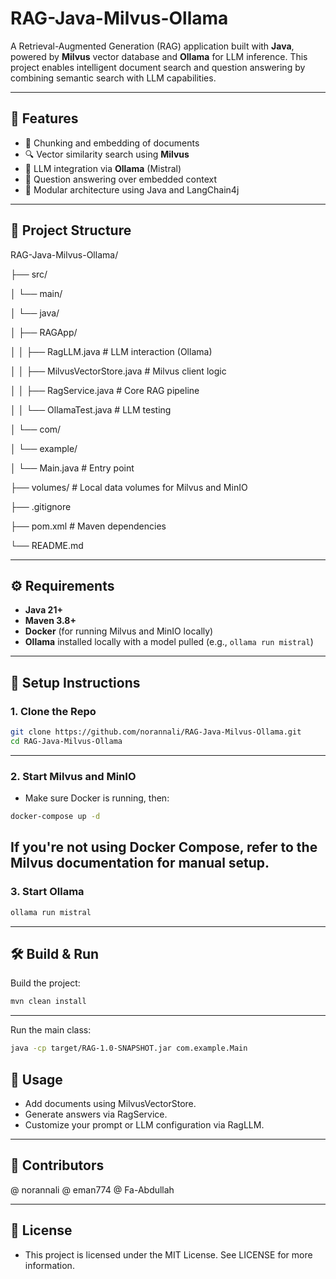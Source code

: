 # RAG-Java-Milvus-Ollama

A Retrieval-Augmented Generation (RAG) application built with **Java**, powered by **Milvus** vector database and **Ollama** for LLM inference. This project enables intelligent document search and question answering by combining semantic search with LLM capabilities.

---

## 🚀 Features

- 📄 Chunking and embedding of documents
- 🔍 Vector similarity search using **Milvus**
- 🧠 LLM integration via **Ollama** (Mistral)
- 💬 Question answering over embedded context
- 🧱 Modular architecture using Java and LangChain4j

---

## 📁 Project Structure

RAG-Java-Milvus-Ollama/

├── src/

│ └── main/

│ └── java/

│ ├── RAGApp/

│ │ ├── RagLLM.java # LLM interaction (Ollama)

│ │ ├── MilvusVectorStore.java # Milvus client logic

│ │ ├── RagService.java # Core RAG pipeline

│ │ └── OllamaTest.java # LLM testing

│ └── com/

│ └── example/

│ └── Main.java # Entry point

├── volumes/ # Local data volumes for Milvus and MinIO

├── .gitignore

├── pom.xml # Maven dependencies

└── README.md


---

## ⚙️ Requirements

- **Java 21+**
- **Maven 3.8+**
- **Docker** (for running Milvus and MinIO locally)
- **Ollama** installed locally with a model pulled (e.g., `ollama run mistral`)

---

## 🔧 Setup Instructions

### 1. Clone the Repo

```bash
git clone https://github.com/norannali/RAG-Java-Milvus-Ollama.git
cd RAG-Java-Milvus-Ollama
```
---
### 2. Start Milvus and MinIO
- Make sure Docker is running, then:

```bash
docker-compose up -d
```
If you're not using Docker Compose, refer to the Milvus documentation for manual setup.
---

###  3. Start Ollama
```bash
ollama run mistral
```
---
## 🛠 Build & Run
Build the project:
```bash
mvn clean install
```
---
Run the main class:
```bash
java -cp target/RAG-1.0-SNAPSHOT.jar com.example.Main
```
## 📌 Usage
- Add documents using MilvusVectorStore.
- Generate answers via RagService.
- Customize your prompt or LLM configuration via RagLLM.
---
## 🤝 Contributors
@ norannali
@ eman774
@ Fa-Abdullah

---
## 📝 License
- This project is licensed under the MIT License. See LICENSE for more information.

